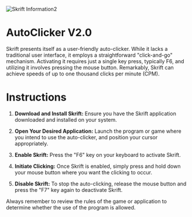 ![Skrift Information2](https://github.com/Froggyman1524/Skrift-Auto-Clicker/assets/82377105/b0f9fc0d-c3ef-4c34-863c-cd54caab2424)
# AutoClicker V2.0

Skrift presents itself as a user-friendly auto-clicker. While it lacks a traditional user interface, it employs a straightforward "click-and-go" mechanism. Activating it requires just a single key press, typically F6, and utilizing it involves pressing the mouse button. Remarkably, Skrift can achieve speeds of up to one thousand clicks per minute (CPM).

# Instructions
1. **Download and Install Skrift:**
   Ensure you have the Skrift application downloaded and installed on your system.

2. **Open Your Desired Application:**
   Launch the program or game where you intend to use the auto-clicker, and position your cursor appropriately.

3. **Enable Skrift:**
   Press the "F6" key on your keyboard to activate Skrift.
   
5. **Initiate Clicking:**
   Once Skrift is enabled, simply press and hold down your mouse button where you want the clicking to occur.

6. **Disable Skrift:**
   To stop the auto-clicking, release the mouse button and press the "F7" key again to deactivate Skrift.

Always remember to review the rules of the game or application to determine whether the use of the program is allowed.

